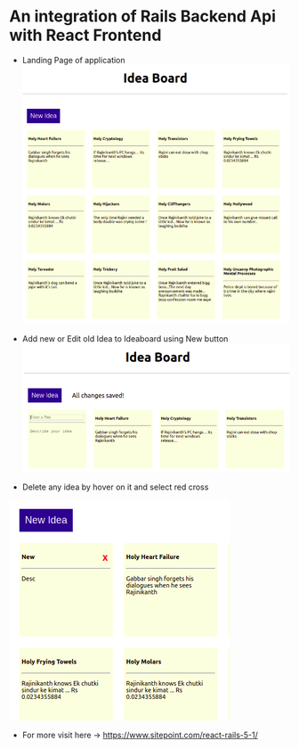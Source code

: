 # An integration of Rails Backend Api with React Frontend

* Landing Page of application
![alt text](https://github.com/Sanjit-Prasad/IdeaBoard/blob/main/images/main.png?raw=true)

* Add new or Edit old Idea to Ideaboard using New button
![alt text](https://github.com/Sanjit-Prasad/IdeaBoard/blob/main/images/new.png?raw=true)

* Delete any idea by hover on it and select red cross

![alt text](https://github.com/Sanjit-Prasad/IdeaBoard/blob/main/images/delete.png?raw=true)

* For more visit here
-> https://www.sitepoint.com/react-rails-5-1/
